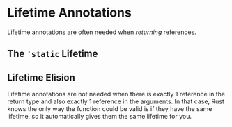 # Lifetime Annotations

Lifetime annotations are often needed when *returning* references.

## The `'static` Lifetime


## Lifetime Elision

Lifetime annotations are not needed when there is exactly 1 reference in
the return type and also exactly 1 reference in the arguments. In that case,
Rust knows the only way the function could be valid is if they have the same
lifetime, so it automatically gives them the same lifetime for you.
